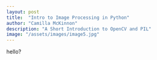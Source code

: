 ```yaml
---
layout: post
title:  "Intro to Image Processing in Python"
author: "Camilla McKinnon"
description: "A Short Introduction to OpenCV and PIL"
image: "/assets/images/image5.jpg"
---
```


hello?
